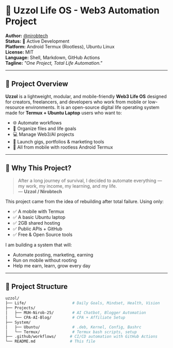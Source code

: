 # 🚀 Uzzol Life OS - Web3 Automation Project

**Author:** [@nirobtech](https://github.com/nirobtech)  
**Status:** 🚧 Active Development  
**Platform:** Android Termux (Rootless), Ubuntu Linux  
**License:** MIT  
**Language:** Shell, Markdown, GitHub Actions  
**Tagline:** _"One Project, Total Life Automation."_  

---

## 📘 Project Overview

**Uzzol** is a lightweight, modular, and mobile-friendly **Web3 Life OS** designed for creators, freelancers, and developers who work from mobile or low-resource environments. It is an open-source digital life operating system made for **Termux + Ubuntu Laptop** users who want to:

- 🌐 Automate workflows
- 📁 Organize files and life goals
- 💻 Manage Web3/AI projects
- 🚀 Launch gigs, portfolios & marketing tools
- 📱 All from mobile with rootless Android Termux

---

## 🧠 Why This Project?

> After a long journey of survival, I decided to automate everything — my work, my income, my learning, and my life.  
> — **Uzzol / Nirobtech**

This project came from the idea of rebuilding after total failure. Using only:

- ✅ A mobile with Termux
- ✅ A basic Ubuntu laptop
- ✅ 2GB shared hosting
- ✅ Public APIs + GitHub
- ✅ Free & Open Source tools

I am building a system that will:

- Automate posting, marketing, earning
- Run on mobile without rooting
- Help me earn, learn, grow every day

---

## 🧰 Project Structure

```bash
uzzol/
├── Life/                    # Daily Goals, Mindset, Health, Vision
├── Projects/
│   ├── MUH-Nirob-25/        # AI Chatbot, Blogger Automation
│   └── CPA-AI-Blog/         # CPA + Affiliate Setup
├── System/
│   ├── Ubuntu/              # .deb, Kernel, Config, Bashrc
│   └── Termux/              # Termux bash scripts, setup
├── .github/workflows/      # CI/CD automation with GitHub Actions
└── README.md               # This file
